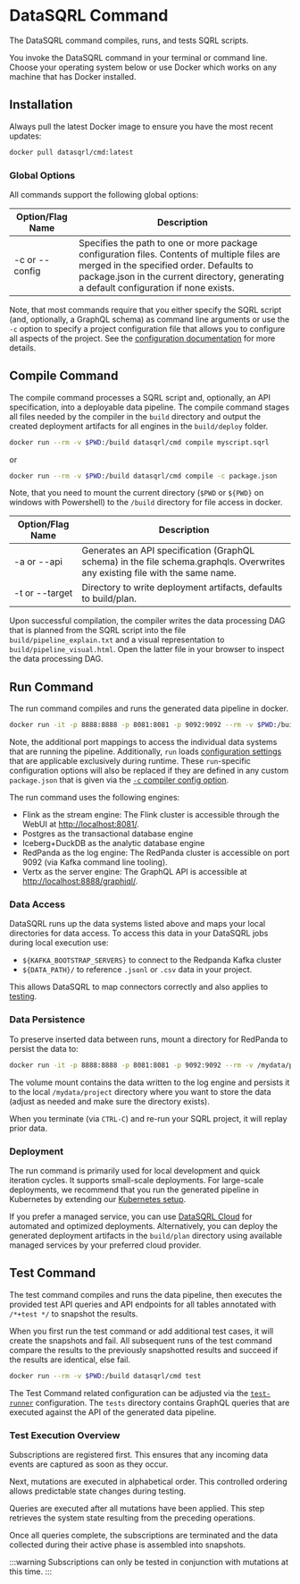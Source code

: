 # DataSQRL Command

The DataSQRL command compiles, runs, and tests SQRL scripts.

You invoke the DataSQRL command in your terminal or command line.
Choose your operating system below or use Docker which works on any machine that has Docker installed.

## Installation

Always pull the latest Docker image to ensure you have the most recent updates:

```bash
docker pull datasqrl/cmd:latest
```

### Global Options
All commands support the following global options:

| Option/Flag Name  | Description                                                                                                                                                                                                                         |
|-------------------|-------------------------------------------------------------------------------------------------------------------------------------------------------------------------------------------------------------------------------------|
| -c or --config    | 	Specifies the path to one or more package configuration files. Contents of multiple files are merged in the specified order. Defaults to package.json in the current directory, generating a default configuration if none exists. |

Note, that most commands require that you either specify the SQRL script (and, optionally, a GraphQL schema)
as command line arguments or use the `-c` option to specify a project configuration file that allows you to configure
all aspects of the project. See the [configuration documentation](configuration.md) for more details.

## Compile Command

The compile command processes a SQRL script and, optionally, an API specification, into a deployable data pipeline.
The compile command stages all files needed by the compiler in the `build` directory and output the created deployment
artifacts for all engines in the `build/deploy` folder.



```bash
docker run --rm -v $PWD:/build datasqrl/cmd compile myscript.sqrl
```
or
```bash
docker run --rm -v $PWD:/build datasqrl/cmd compile -c package.json
```

Note, that you need to mount the current directory (`$PWD` or `${PWD}` on windows with Powershell) to the `/build`
directory for file access in docker.


| Option/Flag Name | Description                                                                                                                   |
|------------------|-------------------------------------------------------------------------------------------------------------------------------|
| -a or --api      | Generates an API specification (GraphQL schema) in the file schema.graphqls. Overwrites any existing file with the same name. |
| -t or --target   | Directory to write deployment artifacts, defaults to build/plan.                                                              |

Upon successful compilation, the compiler writes the data processing DAG that is planned from the SQRL script into the
file `build/pipeline_explain.txt` and a visual representation to `build/pipeline_visual.html`.
Open the latter file in your browser to inspect the data processing DAG.


## Run Command

The run command compiles and runs the generated data pipeline in docker.


```bash
docker run -it -p 8888:8888 -p 8081:8081 -p 9092:9092 --rm -v $PWD:/build datasqrl/cmd run myscript.sqrl
```

Note, the additional port mappings to access the individual data systems that are running the pipeline.
Additionally, `run` loads [configuration settings](https://raw.githubusercontent.com/DataSQRL/sqrl/refs/heads/main/sqrl-planner/src/main/resources/default-run-package.json)
that are applicable exclusively during runtime. These `run`-specific configuration options will also be replaced if
they are defined in any custom `package.json` that is given via the [`-c` compiler config option](#global-options).

The run command uses the following engines:
* Flink as the stream engine: The Flink cluster is accessible through the WebUI at [http://localhost:8081/](http://localhost:8081/).
* Postgres as the transactional database engine
* Iceberg+DuckDB as the analytic database engine
* RedPanda as the log engine: The RedPanda cluster is accessible on port 9092 (via Kafka command line tooling).
* Vertx as the server engine: The GraphQL API is accessible at [http://localhost:8888/graphiql/](http://localhost:8888/graphiql/).

### Data Access

DataSQRL runs up the data systems listed above and maps your local directories for data access.
To access this data in your DataSQRL jobs during local execution use:
* `${KAFKA_BOOTSTRAP_SERVERS}` to connect to the Redpanda Kafka cluster
* `${DATA_PATH}/` to reference `.jsonl` or `.csv` data in your project.

This allows DataSQRL to map connectors correctly and also applies to [testing](#test-command).

### Data Persistence

To preserve inserted data between runs, mount a directory for RedPanda to persist the data to:


```bash
docker run -it -p 8888:8888 -p 8081:8081 -p 9092:9092 --rm -v /mydata/project:/data/redpanda -v $PWD:/build datasqrl/cmd run myscript.sqrl
```

The volume mount contains the data written to the log engine and persists it to the local `/mydata/project` directory
where you want to store the data (adjust as needed and make sure the directory exists).


When you terminate (via `CTRL-C`) and re-run your SQRL project, it will replay prior data.

### Deployment 

The run command is primarily used for local development and quick iteration cycles. It supports small-scale deployments.
For large-scale deployments, we recommend that you run the generated pipeline in Kubernetes by extending our [Kubernetes setup](https://github.com/DataSQRL/sqrl-k8s).

If you prefer a managed service, you can use [DataSQRL Cloud](https://www.datasqrl.com/) for automated and optimized deployments.
Alternatively, you can deploy the generated deployment artifacts in the `build/plan` directory using available managed
services by your preferred cloud provider.

## Test Command

The test command compiles and runs the data pipeline, then executes the provided test API queries and API endpoints
for all tables annotated with `/*+test */` to snapshot the results.

When you first run the test command or add additional test cases, it will create the snapshots and fail.
All subsequent runs of the test command compare the results to the previously snapshotted results and succeed
if the results are identical, else fail.

```bash
docker run --rm -v $PWD:/build datasqrl/cmd test
```

The Test Command related configuration can be adjusted via the [`test-runner`](configuration.md#test-runner-test-runner) configuration.
The `tests` directory contains GraphQL queries that are executed against the API of the generated data pipeline. 

### Test Execution Overview

Subscriptions are registered first. This ensures that any incoming data events are captured as soon as they occur.

Next, mutations are executed in alphabetical order. This controlled ordering allows predictable state changes during testing.

Queries are executed after all mutations have been applied. This step retrieves the system state resulting from the preceding operations.

Once all queries complete, the subscriptions are terminated and the data collected during their active phase is assembled into snapshots.

:::warning
Subscriptions can only be tested in conjunction with mutations at this time.
:::
